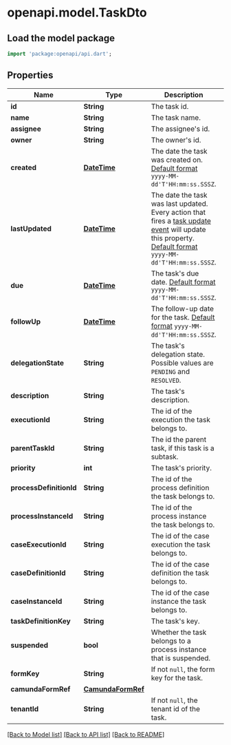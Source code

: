 # openapi.model.TaskDto

## Load the model package
```dart
import 'package:openapi/api.dart';
```

## Properties
Name | Type | Description | Notes
------------ | ------------- | ------------- | -------------
**id** | **String** | The task id. | [optional] 
**name** | **String** | The task name. | [optional] 
**assignee** | **String** | The assignee's id. | [optional] 
**owner** | **String** | The owner's id. | [optional] 
**created** | [**DateTime**](DateTime.md) | The date the task was created on. [Default format](https://docs.camunda.org/manual/7.20/reference/rest/overview/date-format/) `yyyy-MM-dd'T'HH:mm:ss.SSSZ`. | [optional] 
**lastUpdated** | [**DateTime**](DateTime.md) | The date the task was last updated. Every action that fires a [task update event](https://docs.camunda.org/manual/7.20/user-guide/process-engine/delegation-code/#task-listener-event-lifecycle) will update this property. [Default format](https://docs.camunda.org/manual/7.20/reference/rest/overview/date-format/) `yyyy-MM-dd'T'HH:mm:ss.SSSZ`. | [optional] 
**due** | [**DateTime**](DateTime.md) | The task's due date. [Default format](https://docs.camunda.org/manual/7.20/reference/rest/overview/date-format/) `yyyy-MM-dd'T'HH:mm:ss.SSSZ`. | [optional] 
**followUp** | [**DateTime**](DateTime.md) | The follow-up date for the task. [Default format](https://docs.camunda.org/manual/7.20/reference/rest/overview/date-format/) `yyyy-MM-dd'T'HH:mm:ss.SSSZ`. | [optional] 
**delegationState** | **String** | The task's delegation state. Possible values are `PENDING` and `RESOLVED`. | [optional] 
**description** | **String** | The task's description. | [optional] 
**executionId** | **String** | The id of the execution the task belongs to. | [optional] 
**parentTaskId** | **String** | The id the parent task, if this task is a subtask. | [optional] 
**priority** | **int** | The task's priority. | [optional] 
**processDefinitionId** | **String** | The id of the process definition the task belongs to. | [optional] 
**processInstanceId** | **String** | The id of the process instance the task belongs to. | [optional] 
**caseExecutionId** | **String** | The id of the case execution the task belongs to. | [optional] 
**caseDefinitionId** | **String** | The id of the case definition the task belongs to. | [optional] 
**caseInstanceId** | **String** | The id of the case instance the task belongs to. | [optional] 
**taskDefinitionKey** | **String** | The task's key. | [optional] 
**suspended** | **bool** | Whether the task belongs to a process instance that is suspended. | [optional] 
**formKey** | **String** | If not `null`, the form key for the task. | [optional] 
**camundaFormRef** | [**CamundaFormRef**](CamundaFormRef.md) |  | [optional] 
**tenantId** | **String** | If not `null`, the tenant id of the task. | [optional] 

[[Back to Model list]](../README.md#documentation-for-models) [[Back to API list]](../README.md#documentation-for-api-endpoints) [[Back to README]](../README.md)


